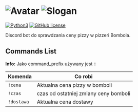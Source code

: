 ![Avatar](https://i.imgur.com/VxCQCzW.png)
![Slogan](https://i.imgur.com/QDvB1La.png)
=====================

[![Python3](https://img.shields.io/badge/python-3.7-blue.svg)](https://github.com/Paszymaja/Bombola_bot)
[![GitHub license](https://img.shields.io/badge/license-MIT-blue.svg)](https://raw.githubusercontent.com/Paszymaja/Bombola_bot/master/LICENSE)

Discord bot do sprawdzania ceny pizzy w pizzeri Bombola.

Commands List
-------------
**Info:** Jako command_prefix używany jest `!`

Komenda | Co robi
----------------|--------------
`!cena` | Aktualna cena pizzy w bomboli
`!czas` | czas od ostatniej zmiany ceny bomboli
`!dostawa` | Aktualna cena dostawy
